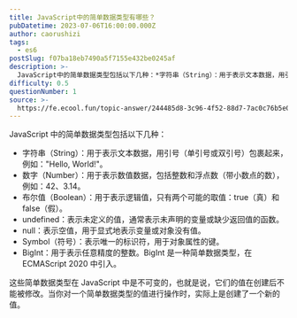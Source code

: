 ```yaml
---
title: JavaScript中的简单数据类型有哪些？
pubDatetime: 2023-07-06T16:00:00.000Z
author: caorushizi
tags:
  - es6
postSlug: f07ba18eb7490a5f7155e432be0245af
description: >-
  JavaScript中的简单数据类型包括以下几种：*字符串（String）：用于表示文本数据，用引号（单引号或双引号）包裹起来，例如："Hello,World!"。*数字（Number）：用于表示数值
difficulty: 0.5
questionNumber: 1
source: >-
  https://fe.ecool.fun/topic-answer/244485d8-3c96-4f52-88d7-7ac0c76b5e0b?orderBy=updateTime&order=desc&tagId=24
---
```


JavaScript 中的简单数据类型包括以下几种：

- 字符串（String）：用于表示文本数据，用引号（单引号或双引号）包裹起来，例如："Hello, World!"。
- 数字（Number）：用于表示数值数据，包括整数和浮点数（带小数点的数），例如：42、3.14。
- 布尔值（Boolean）：用于表示逻辑值，只有两个可能的取值：true（真）和 false（假）。
- undefined：表示未定义的值，通常表示未声明的变量或缺少返回值的函数。
- null：表示空值，用于显式地表示变量或对象没有值。
- Symbol（符号）：表示唯一的标识符，用于对象属性的键。
- BigInt：用于表示任意精度的整数。BigInt 是一种简单数据类型，在 ECMAScript 2020 中引入。

这些简单数据类型在 JavaScript 中是不可变的，也就是说，它们的值在创建后不能被修改。当你对一个简单数据类型的值进行操作时，实际上是创建了一个新的值。

